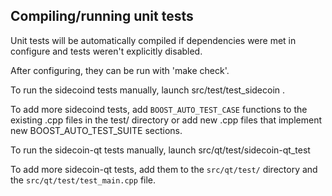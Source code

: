 Compiling/running unit tests
------------------------------------

Unit tests will be automatically compiled if dependencies were met in configure
and tests weren't explicitly disabled.

After configuring, they can be run with 'make check'.

To run the sidecoind tests manually, launch src/test/test_sidecoin .

To add more sidecoind tests, add `BOOST_AUTO_TEST_CASE` functions to the existing
.cpp files in the test/ directory or add new .cpp files that
implement new BOOST_AUTO_TEST_SUITE sections.

To run the sidecoin-qt tests manually, launch src/qt/test/sidecoin-qt_test

To add more sidecoin-qt tests, add them to the `src/qt/test/` directory and
the `src/qt/test/test_main.cpp` file.
